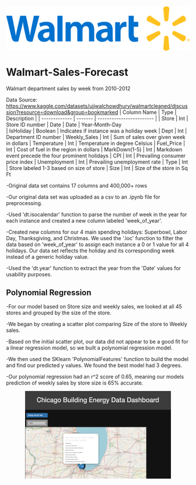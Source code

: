 ![My Image](Data%20Images/Walmart_logo%202.png?raw=true)

# Walmart-Sales-Forecast
Walmart department sales by week from 2010-2012

Data Source: https://www.kaggle.com/datasets/ujjwalchowdhury/walmartcleaned/discussion?resource=download&group=bookmarked
 | Column Name   | Type    | Description              |
  | ------------- | ------- | ------------------------ |
  | Store | Int     | Store ID number 
  | Date      | Date  | Year-Month-Day            
  | IsHoliday      | Boolean  | Indicates if instance was a holiday week
  | Dept     | Int | Department ID number
  | Weekly_Sales | Int  | Sum of sales over given week in dollars
  | Temperature        | Int  | Temperature in degree Celsius
  | Fuel_Price       | Int  | Cost of fuel in the region in dollars
  | MarkDown(1-5)      | Int  | Markdown event precede the four prominent holidays
  | CPI         | Int  | Prevailing consumer price index
  | Unemployment      | Int     | Prevailing unemployment rate
  | Type | Int  | Store labeled 1-3 based on size of store
  | Size | Int | Size of the store in Sq Ft
  
-Original data set contains 17 columns and 400,000+ rows 

-Our original data set was uploaded as a csv to an .ipynb file for preprocessing.

-Used 'dt.isocalendar' function to parse the number of week in the year for each instance and created a new column labeled 'week_of_year'.

-Created new columns for our 4 main spending holidays: Superbowl, Labor Day, Thanksgiving, and Christmas. We used the '.loc' function to filter the data based on 'week_of_year' to assign each instance a 0 or 1 value for all 4 holidays. Our data set reflects the holiday and its corresponding week instead of a generic holiday value. 

-Used the 'dt.year' function to extract the year from the 'Date' values for usability purposes. 

## Polynomial Regression

-For our model based on Store size and weekly sales, we looked at all 45 stores and grouped by the size of the store.

-We began by creating a scatter plot comparing Size of the store to Weekly sales.

-Based on the initial scatter plot, our data did not appear to be a good fit for a linear regression model, so we built a polynomial regression model.

-We then used the SKlearn 'PolynomialFeatures' function to build the model and find our predicted y values. We found the best model had 3 degrees.

-Our polynomial regression had an r^2 score of 0.65, meaning our models prediction of weekly sales by store size is 65% accurate.

<p align="center">
  <img width=400px height=240px src="https://github.com/bexlev/project3/blob/main/images/map.png">
</p>
